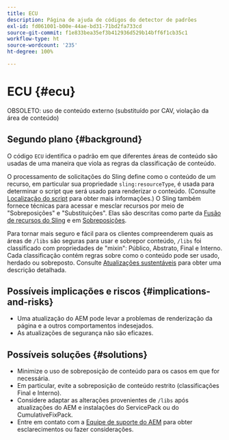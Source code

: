 ```yaml
---
title: ECU
description: Página de ajuda de códigos do detector de padrões
exl-id: fd061001-b00e-44ae-bd31-71bd2fa733cd
source-git-commit: f1e833bea35ef3b412936d529b14bff6f1cb35c1
workflow-type: ht
source-wordcount: '235'
ht-degree: 100%

---
```


# ECU {#ecu}

OBSOLETO: uso de conteúdo externo (substituído por CAV, violação da área de conteúdo)

## Segundo plano {#background}

O código `ECU` identifica o padrão em que diferentes áreas de conteúdo são usadas de uma maneira que viola as regras da classificação de conteúdo.

O processamento de solicitações do Sling define como o conteúdo de um recurso, em particular sua propriedade `sling:resourceType`, é usada para determinar o script que será usado para renderizar o conteúdo. (Consulte [Localização do script](https://experienceleague.adobe.com/docs/experience-manager-65/developing/introduction/the-basics.html?lang=pt-BR#locating-the-script) para obter mais informações.) O Sling também fornece técnicas para acessar e mesclar recursos por meio de &quot;Sobreposições&quot; e &quot;Substituições&quot;. Elas são descritas como parte da [Fusão de recursos do Sling](https://experienceleague.adobe.com/docs/experience-manager-65/developing/platform/sling-resource-merger.html?lang=pt-BR) e em [Sobreposições](https://experienceleague.adobe.com/docs/experience-manager-65/developing/platform/overlays.html?lang=pt-BR).

Para tornar mais seguro e fácil para os clientes compreenderem quais as áreas de `/libs` são seguras para usar e sobrepor conteúdo, `/libs` foi classificado com propriedades de &quot;mixin&quot;: Público, Abstrato, Final e Interno. Cada classificação contém regras sobre como o conteúdo pode ser usado, herdado ou sobreposto. Consulte [Atualizações sustentáveis](https://experienceleague.adobe.com/docs/experience-manager-65/deploying/upgrading/sustainable-upgrades.html?lang=pt-BR) para obter uma descrição detalhada.

## Possíveis implicações e riscos {#implications-and-risks}

* Uma atualização do AEM pode levar a problemas de renderização da página e a outros comportamentos indesejados.
* As atualizações de segurança não são eficazes.

## Possíveis soluções {#solutions}

* Minimize o uso de sobreposição de conteúdo para os casos em que for necessária.
* Em particular, evite a sobreposição de conteúdo restrito (classificações Final e Interno).
* Considere adaptar as alterações provenientes de `/libs` após atualizações do AEM e instalações do ServicePack ou do CumulativeFixPack.
* Entre em contato com a [Equipe de suporte do AEM](https://helpx.adobe.com/br/enterprise/using/support-for-experience-cloud.html) para obter esclarecimentos ou fazer considerações.
